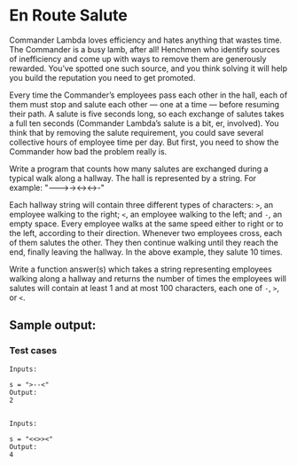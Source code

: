 # En Route Salute

Commander Lambda loves efficiency and hates anything that wastes time. The Commander is a busy lamb, after all! Henchmen who identify sources of inefficiency and come up with ways to remove them are generously rewarded. You’ve spotted one such source, and you think solving it will help you build the reputation you need to get promoted.

Every time the Commander’s employees pass each other in the hall, each of them must stop and salute each other — one at a time — before resuming their path. A salute is five seconds long, so each exchange of salutes takes a full ten seconds (Commander Lambda’s salute is a bit, er, involved). You think that by removing the salute requirement, you could save several collective hours of employee time per day. But first, you need to show the Commander how bad the problem really is.

Write a program that counts how many salutes are exchanged during a typical walk along a hallway. The hall is represented by a string. For example: "--->-><-><->-"

Each hallway string will contain three different types of characters: `>`, an employee walking to the right; `<`, an employee walking to the left; and `-`, an empty space. Every employee walks at the same speed either to right or to the left, according to their direction. Whenever two employees cross, each of them salutes the other. They then continue walking until they reach the end, finally leaving the hallway. In the above example, they salute 10 times.

Write a function answer(s) which takes a string representing employees walking along a hallway and returns the number of times the employees will salutes will contain at least 1 and at most 100 characters, each one of `-`, `>`, or `<`.


## Sample output:

### Test cases

```
Inputs:

s = ">--<"
Output:
2


Inputs:

s = "<<>><"
Output:
4
```
